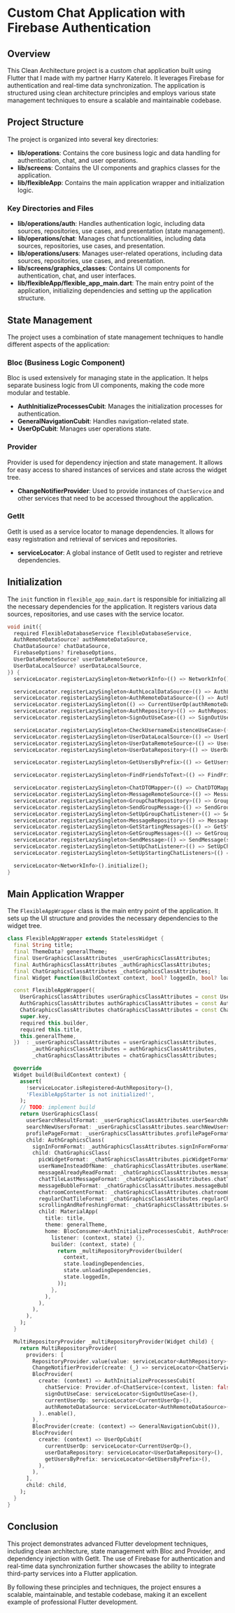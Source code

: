 
# Custom Chat Application with Firebase Authentication

## Overview

This Clean Architecture project is a custom chat application built using Flutter that I made with my partner Harry Katerelo. It leverages Firebase for authentication and real-time data synchronization. The application is structured using clean architecture principles and employs various state management techniques to ensure a scalable and maintainable codebase.

## Project Structure

The project is organized into several key directories:

- **lib/operations**: Contains the core business logic and data handling for authentication, chat, and user operations.
- **lib/screens**: Contains the UI components and graphics classes for the application.
- **lib/flexibleApp**: Contains the main application wrapper and initialization logic.

### Key Directories and Files

- **lib/operations/auth**: Handles authentication logic, including data sources, repositories, use cases, and presentation (state management).
- **lib/operations/chat**: Manages chat functionalities, including data sources, repositories, use cases, and presentation.
- **lib/operations/users**: Manages user-related operations, including data sources, repositories, use cases, and presentation.
- **lib/screens/graphics_classes**: Contains UI components for authentication, chat, and user interfaces.
- **lib/flexibleApp/flexible_app_main.dart**: The main entry point of the application, initializing dependencies and setting up the application structure.

## State Management

The project uses a combination of state management techniques to handle different aspects of the application:

### Bloc (Business Logic Component)

Bloc is used extensively for managing state in the application. It helps separate business logic from UI components, making the code more modular and testable.

- **AuthInitializeProcessesCubit**: Manages the initialization processes for authentication.
- **GeneralNavigationCubit**: Handles navigation-related state.
- **UserOpCubit**: Manages user operations state.

### Provider

Provider is used for dependency injection and state management. It allows for easy access to shared instances of services and state across the widget tree.

- **ChangeNotifierProvider**: Used to provide instances of `ChatService` and other services that need to be accessed throughout the application.

### GetIt

GetIt is used as a service locator to manage dependencies. It allows for easy registration and retrieval of services and repositories.

- **serviceLocator**: A global instance of GetIt used to register and retrieve dependencies.

## Initialization

The `init` function in `flexible_app_main.dart` is responsible for initializing all the necessary dependencies for the application. It registers various data sources, repositories, and use cases with the service locator.

```dart
void init({
  required FlexibleDatabaseService flexibleDatabaseService,
  AuthRemoteDataSource? authRemoteDataSource,
  ChatDataSource? chatDataSource,
  FirebaseOptions? firebaseOptions,
  UserDataRemoteSource? userDataRemoteSource,
  UserDataLocalSource? userDataLocalSource,
}) {
  serviceLocator.registerLazySingleton<NetworkInfo>(() => NetworkInfo());

  serviceLocator.registerLazySingleton<AuthLocalDataSource>(() => AuthLocalDataSource());
  serviceLocator.registerLazySingleton<AuthRemoteDataSource>(() => AuthRemoteDataSourceFirebase());
  serviceLocator.registerLazySingleton(() => CurrentUserOp(authRemoteDataSource: serviceLocator()));
  serviceLocator.registerLazySingleton<AuthRepository>(() => AuthRepositoryImpl(serviceLocator(), remoteDataSource: serviceLocator(), localDataSource: serviceLocator()));
  serviceLocator.registerLazySingleton<SignOutUseCase>(() => SignOutUseCase(authRepository: serviceLocator()));

  serviceLocator.registerLazySingleton<CheckUsernameExistenceUseCase>(() => CheckUsernameExistenceUseCase(serviceLocator()));
  serviceLocator.registerLazySingleton<UserDataLocalSource>(() => UserDataLocalSource());
  serviceLocator.registerLazySingleton<UserDataRemoteSource>(() => UserDataRemoteSource(userDataLocalSource: serviceLocator(), currentUserOp: serviceLocator()));
  serviceLocator.registerLazySingleton<UserDataRepository>(() => UserDataRepImpl(remoteSource: serviceLocator(), networkInfo: serviceLocator(), localSource: serviceLocator()));

  serviceLocator.registerLazySingleton<GetUsersByPrefix>(() => GetUsersByPrefix(serviceLocator()));

  serviceLocator.registerLazySingleton<FindFriendsToText>(() => FindFriendsToText(currentUserOp: serviceLocator(), userDataRepository: serviceLocator()));

  serviceLocator.registerLazySingleton<ChatDTOMapper>(() => ChatDTOMapper(userDataRepository: serviceLocator()));
  serviceLocator.registerLazySingleton<MessageRemoteSource>(() => MessageRemoteSource(currentUserOp: serviceLocator()));
  serviceLocator.registerLazySingleton<GroupChatRepository>(() => GroupChatRepImpl(groupChatRemoteSource: serviceLocator(), networkInfo: serviceLocator()));
  serviceLocator.registerLazySingleton<SendGroupMessage>(() => SendGroupMessage(groupChatRepository: serviceLocator()));
  serviceLocator.registerLazySingleton<SetUpGroupChatListener>(() => SetUpGroupChatListener(groupChatRepository: serviceLocator(), chatDTOMapper: serviceLocator()));
  serviceLocator.registerLazySingleton<MessageRepository>(() => MessageRepImp(serviceLocator(), serviceLocator()));
  serviceLocator.registerLazySingleton<GetStartingMessages>(() => GetStartingMessages(serviceLocator(), serviceLocator()));
  serviceLocator.registerLazySingleton<GetGroupMessages>(() => GetGroupMessages(groupChatRepository: serviceLocator(), chatDTOMapper: serviceLocator()));
  serviceLocator.registerLazySingleton<SendMessage>(() => SendMessage(serviceLocator()));
  serviceLocator.registerLazySingleton<SetUpChatListener>(() => SetUpChatListener(messageRepository: serviceLocator(), chatDTOMapper: serviceLocator()));
  serviceLocator.registerLazySingleton<SetUpStartingChatListeners>(() => SetUpStartingChatListeners(messageRepository: serviceLocator(), chatDTOMapper: serviceLocator()));

  serviceLocator<NetworkInfo>().initialize();
}
```

## Main Application Wrapper

The `FlexibleAppWrapper` class is the main entry point of the application. It sets up the UI structure and provides the necessary dependencies to the widget tree.

```dart
class FlexibleAppWrapper extends StatelessWidget {
  final String title;
  final ThemeData? generalTheme;
  final UserGraphicsClassAttributes _userGraphicsClassAttributes;
  final AuthGraphicsClassAttributes _authGraphicsClassAttributes;
  final ChatGraphicsClassAttributes _chatGraphicsClassAttributes;
  final Widget Function(BuildContext context, bool? loggedIn, bool? loadingDependencies, bool? unloadingDependencies) builder;

  const FlexibleAppWrapper({
    UserGraphicsClassAttributes userGraphicsClassAttributes = const UserGraphicsClassAttributes(),
    AuthGraphicsClassAttributes authGraphicsClassAttributes = const AuthGraphicsClassAttributes(),
    ChatGraphicsClassAttributes chatGraphicsClassAttributes = const ChatGraphicsClassAttributes(),
    super.key,
    required this.builder,
    required this.title,
    this.generalTheme,
  })  : _userGraphicsClassAttributes = userGraphicsClassAttributes,
        _authGraphicsClassAttributes = authGraphicsClassAttributes,
        _chatGraphicsClassAttributes = chatGraphicsClassAttributes;

  @override
  Widget build(BuildContext context) {
    assert(
      !serviceLocator.isRegistered<AuthRepository>(),
      'FlexibleAppStarter is not initialized!',
    );
    // TODO: implement build
    return UserGraphicsClass(
      userSearchResultFormat: _userGraphicsClassAttributes.userSearchResultFormat,
      searchNewUsersFormat: _userGraphicsClassAttributes.searchNewUsersFormat,
      profilePageFormat: _userGraphicsClassAttributes.profilePageFormat,
      child: AuthGraphicsClass(
        signInFormFormat: _authGraphicsClassAttributes.signInFormFormat,
        child: ChatGraphicsClass(
          picWidgetFormat: _chatGraphicsClassAttributes.picWidgetFormat,
          userNameInsteadOfName: _chatGraphicsClassAttributes.userNameInsteadOfName,
          messageAlreadyReadFormat: _chatGraphicsClassAttributes.messageAlreadyReadFormat,
          chatTileLastMessageFormat: _chatGraphicsClassAttributes.chatTileLastMessageFormat,
          messageBubbleFormat: _chatGraphicsClassAttributes.messageBubbleFormat,
          chatroomContentFormat: _chatGraphicsClassAttributes.chatroomContentFormat,
          regularChatTileFormat: _chatGraphicsClassAttributes.regularChatTileFormat,
          scrollingAndRefreshingFormat: _chatGraphicsClassAttributes.scrollingAndRefreshingFormat,
          child: MaterialApp(
            title: title,
            theme: generalTheme,
            home: BlocConsumer<AuthInitializeProcessesCubit, AuthProcessState>(
              listener: (context, state) {},
              builder: (context, state) {
                return _multiRepositoryProvider(builder(
                  context,
                  state.loadingDependencies,
                  state.unloadingDependencies,
                  state.loggedIn,
                ));
              },
            ),
          ),
        ),
      ),
    );
  }

  MultiRepositoryProvider _multiRepositoryProvider(Widget child) {
    return MultiRepositoryProvider(
      providers: [
        RepositoryProvider.value(value: serviceLocator<AuthRepository>()),
        ChangeNotifierProvider(create: (_) => serviceLocator<ChatService>()),
        BlocProvider(
          create: (context) => AuthInitializeProcessesCubit(
            chatService: Provider.of<ChatService>(context, listen: false),
            signOutUseCase: serviceLocator<SignOutUseCase>(),
            currentUserOp: serviceLocator<CurrentUserOp>(),
            authRemoteDataSource: serviceLocator<AuthRemoteDataSource>(),
          )..enable(),
        ),
        BlocProvider(create: (context) => GeneralNavigationCubit()),
        BlocProvider(
          create: (context) => UserOpCubit(
            currentUserOp: serviceLocator<CurrentUserOp>(),
            userDataRepository: serviceLocator<UserDataRepository>(),
            getUsersByPrefix: serviceLocator<GetUsersByPrefix>(),
          ),
        ),
      ],
      child: child,
    );
  }
}
```

## Conclusion

This project demonstrates advanced Flutter development techniques, including clean architecture, state management with Bloc and Provider, and dependency injection with GetIt. The use of Firebase for authentication and real-time data synchronization further showcases the ability to integrate third-party services into a Flutter application.

By following these principles and techniques, the project ensures a scalable, maintainable, and testable codebase, making it an excellent example of professional Flutter development.
